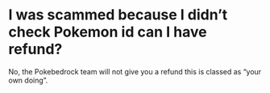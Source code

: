 # I was scammed because I didn’t check Pokemon id can I have refund?

No, the Pokebedrock team will not give you a refund this is classed as “your own doing”.